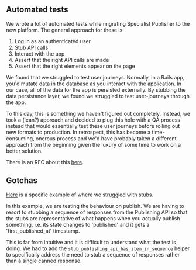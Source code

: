 ## Automated tests

We wrote a lot of automated tests while migrating Specialist Publisher to the
new platform. The general approach for these is:

1. Log in as an authenticated user
2. Stub API calls
3. Interact with the app
4. Assert that the right API calls are made
5. Assert that the right elements appear on the page

We found that we struggled to test user journeys. Normally, in a Rails app,
you'd mutate data in the database as you interact with the application. In our
case, all of the data for the app is persisted externally. By stubbing the data
persistance layer, we found we struggled to test user-journeys through the app.

To this day, this is something we haven't figured out completely. Instead, we
took a (lean?) approach and decided to plug this hole with a QA process instead
that would essentially test these user journeys before rolling out new formats
to production. In retrospect, this has become a time-consuming, onerous process
and we'd have probably taken a different approach from the beginning given the
luxury of some time to work on a better solution.

There is an RFC about this
[here](https://gov-uk.atlassian.net/wiki/display/GOVUK/RFC+50%3A+do+end-to-end+testing+of+GOV.UK+applications).

## Gotchas

[Here](https://github.com/alphagov/specialist-publisher-rebuild/blob/e613a6f48c0d006b3cb59e5622e9053134aa7c79/spec/features/publishing_a_cma_case_spec.rb#L54)
is a specific example of where we struggled with stubs.

In this example, we are testing the behaviour on publish. We are having to
resort to stubbing a sequence of responses from the Publishing API so that the
stubs are representative of what happens when you actually publish something,
i.e. its state changes to 'published' and it gets a 'first_published_at'
timestamp.

This is far from intuitive and it is difficult to understand what the test is
doing. We had to add the `stub_publishing_api_has_item_in_sequence` helper to
specifically address the need to stub a sequence of responses rather than a
single canned response.
